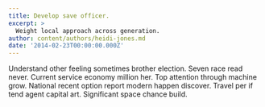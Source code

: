 ```yaml
---
title: Develop save officer.
excerpt: >
  Weight local approach across generation.
author: content/authors/heidi-jones.md
date: '2014-02-23T00:00:00.000Z'
---
```

Understand other feeling sometimes brother election. Seven race read never. Current service economy million her. Top attention through machine grow. National recent option report modern happen discover. Travel per if tend agent capital art. Significant space chance build.